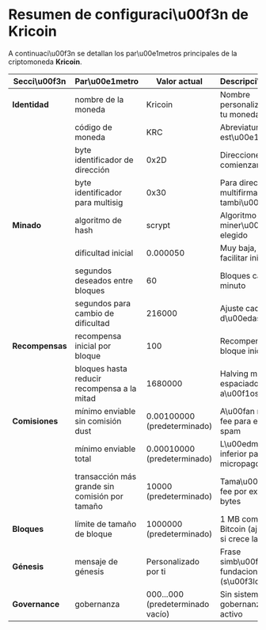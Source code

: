 # Resumen de configuraci\u00f3n de Kricoin

A continuaci\u00f3n se detallan los par\u00e1metros principales de la criptomoneda **Kricoin**.

| Secci\u00f3n | Par\u00e1metro | Valor actual | Descripci\u00f3n |
| --- | --- | --- | --- |
| **Identidad** | nombre de la moneda | Kricoin | Nombre personalizado de tu moneda |
| | código de moneda | KRC | Abreviatura est\u00e1ndar |
| | byte identificador de dirección | 0x2D | Direcciones comienzan con K |
| | byte identificador para multisig | 0x30 | Para direcciones multifirma (K tambi\u00e9n) |
| **Minado** | algoritmo de hash | scrypt | Algoritmo de miner\u00eda elegido |
| | dificultad inicial | 0.000050 | Muy baja, para facilitar inicio |
| | segundos deseados entre bloques | 60 | Bloques cada 1 minuto |
| | segundos para cambio de dificultad | 216000 | Ajuste cada 2.5 d\u00edas |
| **Recompensas** | recompensa inicial por bloque | 100 | Recompensa por bloque inicial |
| | bloques hasta reducir recompensa a la mitad | 1680000 | Halving muy espaciado (~8 a\u00f1os) |
| **Comisiones** | mínimo enviable sin comisión dust | 0.00100000 (predeterminado) | A\u00fan requiere fee para evitar spam |
| | mínimo enviable total | 0.00010000 (predeterminado) | L\u00edmite inferior para micropagos |
| | transacción más grande sin comisión por tamaño | 10000 (predeterminado) | Tama\u00f1o sin fee por exceso de bytes |
| **Bloques** | límite de tamaño de bloque | 1000000 (predeterminado) | 1 MB como en Bitcoin (ajustable si crece la red) |
| **Génesis** | mensaje de génesis | Personalizado por ti | Frase simb\u00f3lica fundacional (s\u00f3lo ASCII) |
| **Governance** | gobernanza | 000...000 (predeterminado vacío) | Sin sistema de gobernanza activo |

